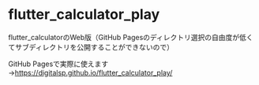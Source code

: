 # flutter_calculator_play
flutter_calculatorのWeb版（GitHub Pagesのディレクトリ選択の自由度が低くてサブディレクトリを公開することができないので）

GitHub Pagesで実際に使えます→https://digitalsp.github.io/flutter_calculator_play/
